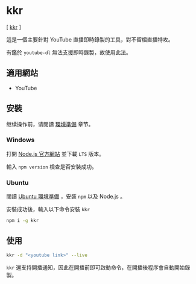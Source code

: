 # kkr

[ [kkr](https://github.com/Last-Order/kkr) ]

這是一個主要針對 YouTube 直播即時錄製的工具，對不留檔直播特攻。

有鑑於 `youtube-dl` 無法支援即時錄製，故使用此法。

## 適用網站

- YouTube

## 安裝

继续操作前，请閱讀 [環境準備](/zh-tw/preparation/) 章节。

### Windows

打開 [Node.js 官方網站](https://nodejs.org/) 並下載 `LTS` 版本。

輸入 `npm version` 檢查是否安裝成功。

### Ubuntu

閱讀 [Ubuntu 環境準備](/zh-tw/preparation/#node-js) ，安裝 `npm` 以及 Node.js 。

安裝成功後，輸入以下命令安裝 `kkr`

```bash
npm i -g kkr
```

## 使用

```bash
kkr -d "<youtube link>" --live
```

`kkr` 還支持開播通知，因此在開播前即可啟動命令，在開播後程序會自動開始錄製。
